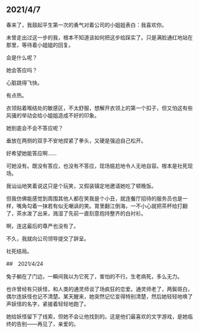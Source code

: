## 2021/4/7

春来了，我鼓起平生第一次的勇气对着公司的小姐姐表白：我喜欢你。

未曾走出过这一步的我，根本不知道该如何把这步给踩实了。只是满脸通红地站在那里，等待着小姐姐的回复。

会是什么呢？

她会答应吗？

心脏跳得飞快。

有点热。

衣领贴着喉结处的敏感区，不太舒服，想解开衣领上的第一个扣子，但又怕这有些风骚的举动会给小姐姐造成不好的印象。

她到底会不会不答应呢？

垂放在两侧的双手不安地捏紧了拳头，又硬是强迫自己松开。

好希望她能答应啊……

可她没有。既没有答应，也没有不答应，现场尴尬地令人无地自容。根本是社死现场。

我讪讪地笑着说这只是个玩笑，又假装镇定地邀请她吃了顿晚饭。

但我仿佛能感觉到周围其他人都在笑我是个小丑，就连餐厅招待的服务员也是一样，嘴角勾着一抹若有似无嘲讽的笑。胃里翻江倒海，一不小心就把茶杯给打翻了，茶水泼了出来，溅湿了先前一直刻意抱持整齐的白衬衫。

啊，连这最后的尊严也没有了。

不久，我就向公司领导提交了辞呈。

社死结局。

##　2021/4/24

兔子躺在了门边，一瞬间我以为它死了，害怕的不行。生老病死，多么无力。

也许曾经有只妖怪，和人类的通灵师谈了场疯狂的恋爱。通灵师老了，两鬓斑白，偶尔连妖怪也记不清楚。某天醒来，她突然记忆变得特别清楚，然后她轻轻地唤了声妖怪的名字，紧接着轻轻地跑了。

她给妖怪留下了线索，但她不会让他找到的。这是他们最喜欢的文字游戏，是她临终的告别——再见了，亲爱的。